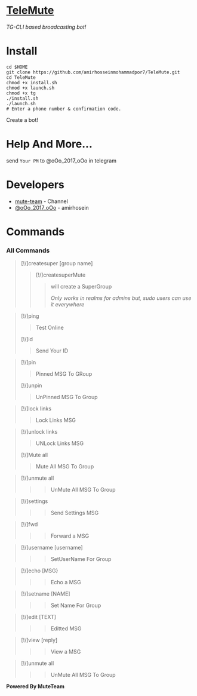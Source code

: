 # [TeleMute](https://github.com/amirhosseinmohammadpor7/TeleMute)
*TG-CLI based broadcasting bot!*
# Install
```
cd $HOME
git clone https://github.com/amirhosseinmohammadpor7/TeleMute.git
cd TeleMute
chmod +x install.sh
chmod +x launch.sh
chmod +x tg
./install.sh
./launch.sh
# Enter a phone number & confirmation code.
```
Create a bot!
# Help And More...
send ```Your PM``` to @oOo_2017_oOo in telegram
# Developers
* [mute-team](https://t.me/joinchat/AAAAAEJT_SOKnYX5_h5b5A) - Channel
* [@oOo_2017_oOo](https://t.me/oOo_2017_oOo) - amirhosein

# Commands

### All Commands

>[!/]createsuper [group name]
>
>>[!/]createsuperMute
>>>will create a SuperGroup
>>>
>>>_Only works in realms for admins but, sudo users can use it everywhere_

>[!/]ping
>>Test Online
>
>[!/]id
>>Send Your ID


>[!/]pin
>>Pinned MSG To GRoup
>
>[!/]unpin
>>UnPinned MSG To Group

>[!/]lock links
>>Lock Links MSG

>[!/]unlock links
>>UNLock Links MSG
>
>[!/]Mute all
>>Mute All MSG To Group


> [!/]unmute all 
>>>UnMute All MSG To Group

> [!/]settings
>>>Send Settings MSG

> [!/]fwd
>>>Forward a MSG

> [!/]username [username]
>>>SetUserName For Group

> [!/]echo [MSG}
>>>Echo a MSG

> [!/]setname [NAME]
>>>Set Name For Group

> [!/]edit [TEXT]
>>>Editted MSG

> [!/]view [reply]
>>>View a MSG

> [!/]unmute all 
>>>UnMute All MSG To Group

<b>Powered By MuteTeam</b>
